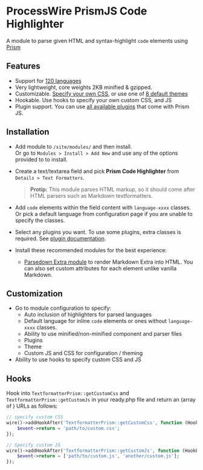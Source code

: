 # ProcessWire PrismJS Code Highlighter
A module to parse given HTML and syntax-highlight `code` elements using [Prism](http://prismjs.com)
 
## Features
+ Support for [120 languages](http://prismjs.com/#languages-list)
+ Very lightweight, core weights 2KB minified & gzipped.  
+ Customizable. [Specify your own CSS](http://prismjs.com/faq.html#how-do-i-know-which-tokens-i-can-style-for), or use one of [8 default themes](http://prismjs.com/)
+ Hookable. Use hooks to specify your own custom CSS, and JS
+ Plugin support. You can use [all available plugins](http://prismjs.com/#plugins) that come with Prism JS.
  
## Installation
+ Add module to `/site/modules/` and then install.  
  Or go to `Modules > Install > Add New` and use any of the options provided to to install.
+ Create a text/textarea field and pick **Prism Code Highlighter** from `Details > Text Formatters`.
  > **Protip:** This module parses HTML markup, so it should come after HTML parsers such as Markdown textformatters.  
  
+ Add `code` elements within the field content with `language-xxxx` classes.
  Or pick a default language from configuration page if you are unable to specify the classes.
  
+ Select any plugins you want. To use some plugins, extra classes is required. See [plugin documentation](http://prismjs.com/#plugins).
+ Install these recommended modules for the best experience:
    + [Parsedown Extra module](http://modules.processwire.com/modules/textformatter-parsedown-extra-plugin/) to render Markdown Extra into HTML. You can also set custom attributes for each element unlike vanilla Markdown.



## Customization
+ Go to module configuration to specify:
    + Auto inclusion of highlighters for parsed languages
    + Default language for inline `code` elements or ones without `language-xxxx` classes.
    + Ability to use minified/non-minified component and parser files
    + Plugins
    + Theme
    + Custom JS and CSS for configuration / theming
+ Ability to use hooks to specify custom CSS and JS
    
## Hooks
Hook into `TextformatterPrism::getCustomCss` and `TextformatterPrism::getCustomJs` in your ready.php file  and return an (array of ) URLs as follows:
 
```php
// specify custom CSS
wire()->addHookAfter('TextformatterPrism::getCustomCss', function (HookEvent $event) {
    $event->return = 'path/to/custom.css';
});
```

```php
// Specify custom JS
wire()->addHookAfter('TextformatterPrism::getCustomJs', function (HookEvent $event) {
    $event->return = ['path/to/custom.js', 'another/custom.js'];
});
```
    
    